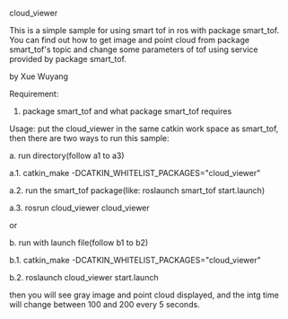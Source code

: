 cloud_viewer

This is a simple sample for using smart tof in ros with package smart_tof. You can find out how to get image and point cloud from package smart_tof's topic and change some parameters of tof using service provided by package smart_tof.

by Xue Wuyang

Requirement:
1. package smart_tof and what package smart_tof requires

Usage:
put the cloud_viewer in the same catkin work space as smart_tof,
then there are two ways to run this sample:

a. run directory(follow a1 to a3)

a.1. catkin_make -DCATKIN_WHITELIST_PACKAGES="cloud_viewer"

a.2. run the smart_tof package(like: roslaunch smart_tof start.launch)

a.3. rosrun cloud_viewer cloud_viewer

or

b. run with launch file(follow b1 to b2)

b.1. catkin_make -DCATKIN_WHITELIST_PACKAGES="cloud_viewer"

b.2. roslaunch cloud_viewer start.launch

then you will see gray image and point cloud displayed, and the intg time will change between 100 and 200 every 5 seconds.


